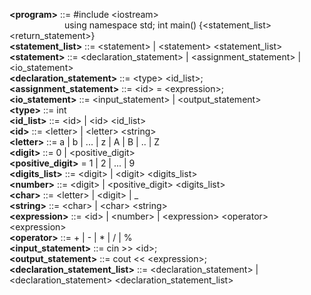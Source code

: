 **\<program>** ::= #include \<iostream>  
&emsp;&emsp;&emsp;&emsp;&emsp;&emsp; using namespace std; int main() {<statement_list> <return_statement>}  
**<statement_list>** ::= \<statement> | \<statement> <statement_list>   
**\<statement>** ::= <declaration_statement> | <assignment_statement> | <io_statement>  
**<declaration_statement>** ::= \<type> <id_list>;  
**<assignment_statement>** ::= \<id> = \<expression>;  
**<io_statement>** ::= <input_statement> | <output_statement>  
**\<type>** ::= int  
**<id_list>** ::= \<id> | \<id> <id_list>  
**\<id>** ::= \<letter> | \<letter> \<string>  
**\<letter>** ::= a | b | ... | z | A | B | .. | Z  
**\<digit>** ::= 0 | <positive_digit>  
**<positive_digit>** = 1 | 2 | ... | 9  
**<digits_list>** ::= \<digit> | \<digit> <digits_list>  
**\<number>** ::= \<digit> | <positive_digit> <digits_list>  
**\<char>** ::= \<letter> | \<digit> | _  
**\<string>** ::= \<char> | \<char> \<string>  
**\<expression>** ::= \<id> | \<number> | \<expression> \<operator> \<expression>  
**\<operator>** ::= + | - | * | / | %  
**<input_statement>** ::= cin >> \<id>;  
**<output_statement>** ::= cout << \<expression>;  
**<declaration_statement_list>** ::= <declaration_statement> | <declaration_statement> <declaration_statement_list> 